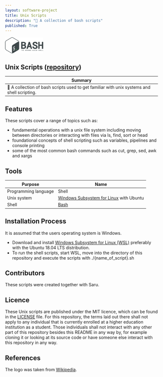 ```yaml
---
layout: software-project
title: Unix Scripts
description: "📜 A collection of bash scripts"
published: True
---
```


<img src= "/assets/software-projects/unix-scripts/bash_logo.png" alt="Bash Logo" width="25%">

## Unix Scripts ([repository](https://github.com/johanneshagspiel/unix-scripts))

| Summary  |
| -------------------------------------------------- |
| 📜 A collection of bash scripts used to get familiar with unix systems and shell scripting.|

## Features

These scripts cover a range of topics such as:

- fundamental operations with a unix file system including moving between directories or interacting with files via ls, find, sort or head
- foundational concepts of shell scripting such as variables, pipelines and console printing
- some of the most common bash commands such as cut, grep, sed, awk and xargs

## Tools

| Purpose              | Name                                                                                             |
|----------------------|--------------------------------------------------------------------------------------------------|
| Programming language | Shell                                                                                            |
| Unix system          | [Windows Subsystem for Linux](https://docs.microsoft.com/en-us/windows/wsl/install) with Ubuntu |
| Shell                | [Bash](https://www.gnu.org/software/bash/)                                                       |

## Installation Process

It is assumed that the users operating system is Windows. 

- Download and install [Windows Subsystem for Linux (WSL)](https://docs.microsoft.com/en-us/windows/wsl/install-win10) preferably with the Ubuntu 18.04 LTS distribution.
- To run the shell scripts, start WSL, move into the directory of this repository and execute the scripts with ./{name_of_script}.sh

## Contributors

These scripts were created together with Saru.

## Licence

These Unix scripts are published under the MIT licence, which can be found in the [LICENSE](LICENSE) file. For this repository, the terms laid out there shall not apply to any individual that is currently enrolled at a higher education institution as a student. Those individuals shall not interact with any other part of this repository besides this README in any way by, for example cloning it or looking at its source code or have someone else interact with this repository in any way.

## References

The logo was taken from [Wikipedia](https://de.m.wikipedia.org/wiki/Datei:Gnu-bash-logo.svg). 
